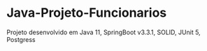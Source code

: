 # Java-Projeto-Funcionarios
Projeto desenvolvido em Java 11, SpringBoot v3.3.1, SOLID, JUnit 5, Postgress
